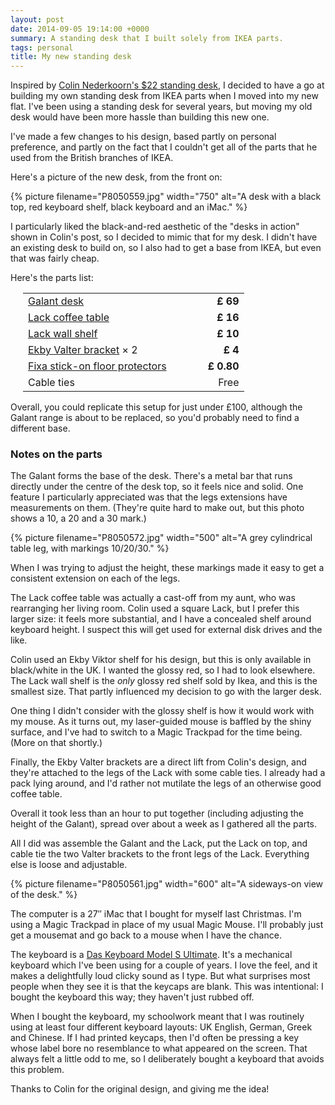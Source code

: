 ```yaml
---
layout: post
date: 2014-09-05 19:14:00 +0000
summary: A standing desk that I built solely from IKEA parts.
tags: personal
title: My new standing desk
---
```


Inspired by [Colin Nederkoorn's $22 standing desk][colin], I decided to have a go at building my own standing desk from IKEA parts when I moved into my new flat. I've been using a standing desk for several years, but moving my old desk would have been more hassle than building this new one.

I've made a few changes to his design, based partly on personal preference, and partly on the fact that I couldn't get all of the parts that he used from the British branches of IKEA.

Here's a picture of the new desk, from the front on:

{%
  picture
  filename="P8050559.jpg"
  width="750"
  alt="A desk with a black top, red keyboard shelf, black keyboard and an iMac."
%}

I particularly liked the black-and-red aesthetic of the "desks in action" shown in Colin's post, so I decided to mimic that for my desk. I didn't have an existing desk to build on, so I also had to get a base from IKEA, but even that was fairly cheap.

Here's the parts list:

<style>
  #pricelist {
    padding-left: 20px;
  }

  .price {
    float: right;
    font-weight: bold;
    margin-left: 50px;
  }

  .price:before {
    content: "£";
  }
</style>

<table id="pricelist">
  <tr>
    <td>
      <a href="http://www.ikea.com/gb/en/catalog/products/S69857764/">Galant desk</a>
    </td>
    <td class="price">
      69
    </td>
  </tr>
  <tr>
    <td>
      <a href="http://www.ikea.com/gb/en/catalog/products/00095036/#/40104294">Lack coffee table</a>
    </td>
    <td class="price">
      16
    </td>
  </tr>
  <tr>
    <td>
      <a href="http://www.ikea.com/gb/en/catalog/products/90282180/#/50193732">Lack wall shelf</a>
    </td>
    <td class="price">
      10
    </td>
  </tr>
  <tr>
    <td>
      <a href="http://www.ikea.com/gb/en/catalog/products/00167472/">Ekby Valter bracket</a> × 2
    </td>
    <td class="price">
      4
    </td>
  </tr>
  <tr>
    <td>
      <a href="http://www.ikea.com/gb/en/catalog/products/24155600/">Fixa stick-on floor protectors</a>
    </td>
    <td class="price">
      0.80
    </td>
  </tr>
  <tr>
    <td>
      Cable ties
    </td>
    <td style="float:right;">
      Free
    </td>
  </tr>
</table>

Overall, you could replicate this setup for just under £100, although the Galant range is about to be replaced, so you'd probably need to find a different base.

### Notes on the parts

The Galant forms the base of the desk. There's a metal bar that runs directly under the centre of the desk top, so it feels nice and solid. One feature I particularly appreciated was that the legs extensions have measurements on them. (They're quite hard to make out, but this photo shows a 10, a 20 and a 30 mark.)

{%
  picture
  filename="P8050572.jpg"
  width="500"
  alt="A grey cylindrical table leg, with markings 10/20/30."
%}

When I was trying to adjust the height, these markings made it easy to get a consistent extension on each of the legs.

The Lack coffee table was actually a cast-off from my aunt, who was rearranging her living room. Colin used a square Lack, but I prefer this larger size: it feels more substantial, and I have a concealed shelf around keyboard height. I suspect this will get used for external disk drives and the like.

Colin used an Ekby Viktor shelf for his design, but this is only available in black/white in the UK. I wanted the glossy red, so I had to look elsewhere. The Lack wall shelf is the *only* glossy red shelf sold by Ikea, and this is the smallest size. That partly influenced my decision to go with the larger desk.

One thing I didn't consider with the glossy shelf is how it would work with my mouse. As it turns out, my laser-guided mouse is baffled by the shiny surface, and I've had to switch to a Magic Trackpad for the time being. (More on that shortly.)

Finally, the Ekby Valter brackets are a direct lift from Colin's design, and they're attached to the legs of the Lack with some cable ties. I already had a pack lying around, and I'd rather not mutilate the legs of an otherwise good coffee table.

Overall it took less than an hour to put together (including adjusting the height of the Galant), spread over about a week as I gathered all the parts.

All I did was assemble the Galant and the Lack, put the Lack on top, and cable tie the two Valter brackets to the front legs of the Lack. Everything else is loose and adjustable.

{%
  picture
  filename="P8050561.jpg"
  width="600"
  alt="A sideways-on view of the desk."
%}

The computer is a 27″ iMac that I bought for myself last Christmas. I'm using a Magic Trackpad in place of my usual Magic Mouse. I'll probably just get a mousemat and go back to a mouse when I have the chance.

The keyboard is a [Das Keyboard Model S Ultimate][das]. It's a mechanical keyboard which I've been using for a couple of years. I love the feel, and it makes a delightfully loud clicky sound as I type. But what surprises most people when they see it is that the keycaps are blank. This was intentional: I bought the keyboard this way; they haven't just rubbed off.

When I bought the keyboard, my schoolwork meant that I was routinely using at least four different keyboard layouts: UK English, German, Greek and Chinese. If I had printed keycaps, then I'd often be pressing a key whose label bore no resemblance to what appeared on the screen. That always felt a little odd to me, so I deliberately bought a keyboard that avoids this problem.

<!-- There are some more photos of the desk on [my Flickr page][flickr]. As I tweak the setup, I'll add new pictures there. -->

Thanks to Colin for the original design, and giving me the idea!

[colin]: http://iamnotaprogrammer.com/Ikea-Standing-desk-for-22-dollars.html
[das]: http://shop.daskeyboard.com/collections/products/products/das-keyboard-ultimate-model-s
[flickr]: https://www.flickr.com/photos/alexwlchan/sets/72157646856004900/